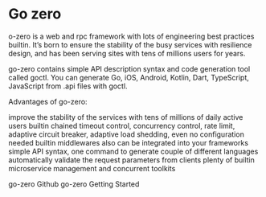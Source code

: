 # Go zero

o-zero is a web and rpc framework with lots of engineering best practices builtin. It’s born to ensure the stability of the busy services with resilience design, and has been serving sites with tens of millions users for years.

go-zero contains simple API description syntax and code generation tool called goctl. You can generate Go, iOS, Android, Kotlin, Dart, TypeScript, JavaScript from .api files with goctl.

Advantages of go-zero:

improve the stability of the services with tens of millions of daily active users
builtin chained timeout control, concurrency control, rate limit, adaptive circuit breaker, adaptive load shedding, even no configuration needed
builtin middlewares also can be integrated into your frameworks
simple API syntax, one command to generate couple of different languages
automatically validate the request parameters from clients
plenty of builtin microservice management and concurrent toolkits

<BadgeLink colorScheme='blue' badgeText='Official Github' href='https://github.com/zeromicro/go-zero'>go-zero Github</BadgeLink>
<BadgeLink colorScheme='blue' badgeText='Official Github' href='https://go-zero.dev/'>go-zero</BadgeLink>
<BadgeLink colorScheme='yellow' badgeText='Read' href='https://go-zero.dev/docs/introduction/'>Getting Started</BadgeLink>
